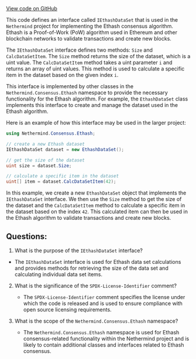 [View code on GitHub](https://github.com/nethermindeth/nethermind/Nethermind.Consensus.Ethash/IEthashDataSet.cs)

This code defines an interface called `IEthashDataSet` that is used in the `Nethermind` project for implementing the Ethash consensus algorithm. Ethash is a Proof-of-Work (PoW) algorithm used in Ethereum and other blockchain networks to validate transactions and create new blocks.

The `IEthashDataSet` interface defines two methods: `Size` and `CalcDataSetItem`. The `Size` method returns the size of the dataset, which is a uint value. The `CalcDataSetItem` method takes a uint parameter `i` and returns an array of uint values. This method is used to calculate a specific item in the dataset based on the given index `i`.

This interface is implemented by other classes in the `Nethermind.Consensus.Ethash` namespace to provide the necessary functionality for the Ethash algorithm. For example, the `EthashDataSet` class implements this interface to create and manage the dataset used in the Ethash algorithm.

Here is an example of how this interface may be used in the larger project:

```csharp
using Nethermind.Consensus.Ethash;

// create a new Ethash dataset
IEthashDataSet dataset = new EthashDataSet();

// get the size of the dataset
uint size = dataset.Size;

// calculate a specific item in the dataset
uint[] item = dataset.CalcDataSetItem(42);
```

In this example, we create a new `EthashDataSet` object that implements the `IEthashDataSet` interface. We then use the `Size` method to get the size of the dataset and the `CalcDataSetItem` method to calculate a specific item in the dataset based on the index `42`. This calculated item can then be used in the Ethash algorithm to validate transactions and create new blocks.
## Questions: 
 1. What is the purpose of the `IEthashDataSet` interface?
   - The `IEthashDataSet` interface is used for Ethash data set calculations and provides methods for retrieving the size of the data set and calculating individual data set items.

2. What is the significance of the `SPDX-License-Identifier` comment?
   - The `SPDX-License-Identifier` comment specifies the license under which the code is released and is used to ensure compliance with open source licensing requirements.

3. What is the scope of the `Nethermind.Consensus.Ethash` namespace?
   - The `Nethermind.Consensus.Ethash` namespace is used for Ethash consensus-related functionality within the Nethermind project and is likely to contain additional classes and interfaces related to Ethash consensus.